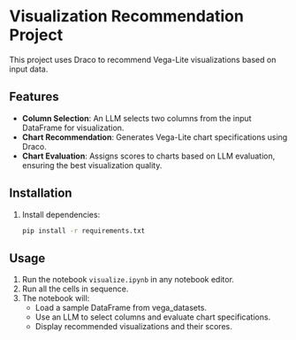 # Visualization Recommendation Project

This project uses Draco to recommend Vega-Lite visualizations based on input data. 

## Features

- **Column Selection**: An LLM selects two columns from the input DataFrame for visualization.
- **Chart Recommendation**: Generates Vega-Lite chart specifications using Draco.
- **Chart Evaluation**: Assigns scores to charts based on LLM evaluation, ensuring the best visualization quality.

## Installation
1. Install dependencies:
   ```bash
   pip install -r requirements.txt
   ```

## Usage
1. Run the notebook `visualize.ipynb` in any notebook editor.
2. Run all the cells in sequence.
3. The notebook will:
    - Load a sample DataFrame from vega_datasets.
    - Use an LLM to select columns and evaluate chart specifications.
    - Display recommended visualizations and their scores.